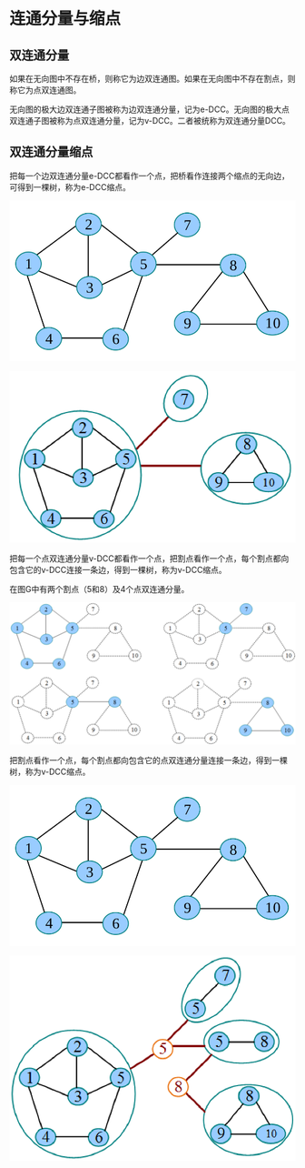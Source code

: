 
# 连通分量与缩点

## 双连通分量

如果在无向图中不存在桥，则称它为边双连通图。如果在无向图中不存在割点，则称它为点双连通图。

无向图的极大边双连通子图被称为边双连通分量，记为e-DCC。无向图的极大点双连通子图被称为点双连通分量，记为v-DCC。二者被统称为双连通分量DCC。


## 双连通分量缩点

把每一个边双连通分量e-DCC都看作一个点，把桥看作连接两个缩点的无向边，可得到一棵树，称为e-DCC缩点。


![](imgs/2023-09-02-23-27-59.png)

![](imgs/2023-09-02-23-28-03.png)

把每一个点双连通分量v-DCC都看作一个点，把割点看作一个点，每个割点都向包含它的v-DCC连接一条边，得到一棵树，称为v-DCC缩点。

在图G中有两个割点（5和8）及4个点双连通分量。

![](imgs/2023-09-02-23-28-37.png)

把割点看作一个点，每个割点都向包含它的点双连通分量连接一条边，得到一棵树，称为v-DCC缩点。

![](imgs/2023-09-02-23-29-06.png)

![](imgs/2023-09-02-23-29-10.png)
